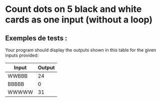 # Count dots on 5 black and white cards as one input (without a loop)

## Exemples de tests :

Your program should display the outputs shown in this table for the given inputs provided:

| Input | Output |
| ----- | ------ |
| WWBBB | 24     |
| BBBBB | 0      |
| WWWWW | 31     |
